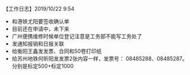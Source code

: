 【工作日志】2019/10/22 9:54
- 和港铁尤阳要签收确认单 
- 目前还在申请中，未下来
- 广州便携维修时候单位登记注意是工务部不能写工务处了 
- 发通知报销和日报关联
- 给衡阳王鑫发发票、合同和50卷打印纸 
- 给苏州地铁何昕阳发发票2张内容一样，发票号： 08485288、08485287。分别是标定500+标定1000

